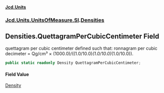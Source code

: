 #### [Jcd.Units](index 'index')
### [Jcd.Units.UnitsOfMeasure.SI](Jcd.Units.UnitsOfMeasure.SI 'Jcd.Units.UnitsOfMeasure.SI').[Densities](Densities 'Jcd.Units.UnitsOfMeasure.SI.Densities')

## Densities.QuettagramPerCubicCentimeter Field

quettagram per cubic centimeter defined such that: ronnagram per cubic decimeter = Qg/cm³ ×
(1000.0)/((1.0/10.0)*(1.0/10.0)*(1.0/10.0)).

```csharp
public static readonly Density QuettagramPerCubicCentimeter;
```

#### Field Value
[Density](Density 'Jcd.Units.UnitTypes.Density')